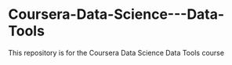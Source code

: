 # Coursera-Data-Science---Data-Tools
This repository is for the Coursera Data Science Data Tools course

